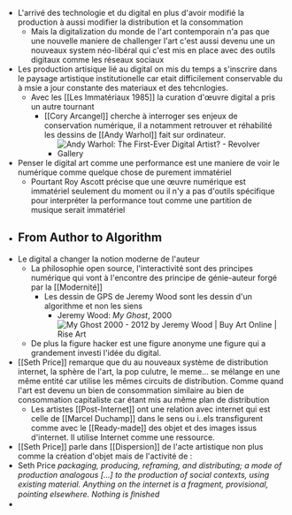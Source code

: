 - L'arrivé des technologie et du digital en plus d'avoir modifié la production à aussi modifier la distribution et la consommation
	- Mais la digitalization du monde de l'art contemporain n'a pas que une nouvelle maniere de challenger l'art c'est aussi devenu une un nouveaux system néo-libéral qui c'est mis en place avec des outils digitaux comme les réseaux sociaux
- Les production artisique lié au digital on mis du temps a s'inscrire dans le paysage artistique institutionelle car etait difficilement conservable du  à msie a jour constante des materiaux et des tehcnlogies.
	- Avec les [[Les Immatériaux 1985]] la curation d'œuvre digital a pris un autre tournant
		- [[Cory Arcangel]] cherche à interroger ses enjeux de conservation numérique, il a notamment retrouver et réhabilité les dessins de [[Andy Warhol]] fait sur ordinateur.
			- ![Andy Warhol: The First-Ever Digital Artist? - Revolver Gallery](https://revolverwarholgallery.com/wp-content/uploads/2021/04/Campbells-Soup-digital-art-1-1.jpg.webp)
- Penser le digital art comme une performance est une maniere de voir le numérique comme quelque chose de purement immatériel
	- Pourtant Roy Ascott précise que une œuvre numérique est immatériel seulement du moment ou il n'y a pas d'outils spécifique pour interpréter la performance tout comme une partition de musique serait immatériel
- ## From Author to Algorithm
- Le digital a changer la notion moderne de l'auteur
	- La philosophie open source, l'interactivité sont des principes numérique qui vont à l'encontre des principe de génie-auteur forgé par la [[Modernité]]
		- Les dessin de GPS de Jeremy Wood sont les dessin d'un algorithme et non les siens
			- Jeremy Wood: *My Ghost*, 2000 ![My Ghost 2000 - 2012 by Jeremy Wood | Buy Art Online | Rise Art](https://d1ee3oaj5b5ueh.cloudfront.net/thumbs/700xAUTO_2017_09_59b6b2150d017.jpeg)
	- De plus la figure hacker est une figure anonyme une figure qui a grandement investi l'idée du digital.
- [[Seth Price]] remarque que du au nouveaux système de distribution internet, la sphère de l'art, la pop culutre, le meme... se mélange en une même entité car utilise les mêmes circuits de distribution. Comme quand l'art est devenu un bien de consommation similaire au bien de consommation capitaliste car étant mis au même plan de distribution
	- Les artistes [[Post-Internet]] ont une relation avec internet qui est celle de [[Marcel Duchamp]] dans le sens ou i..els transfigurent comme avec le [[Ready-made]] des objet et des images issus d'internet. Il utilise Internet comme une ressource.
- [[Seth Price]] parle dans [[Dispersion]] de l'acte artistique non plus comme la création d'objet mais de l'activité de :
- Seth Price *packaging, producing, reframing, and distributing; a mode of production analogous […] to the production of social contexts, using existing material. Anything on the internet is a fragment,  provisional, pointing elsewhere. Nothing is ﬁnished*
-